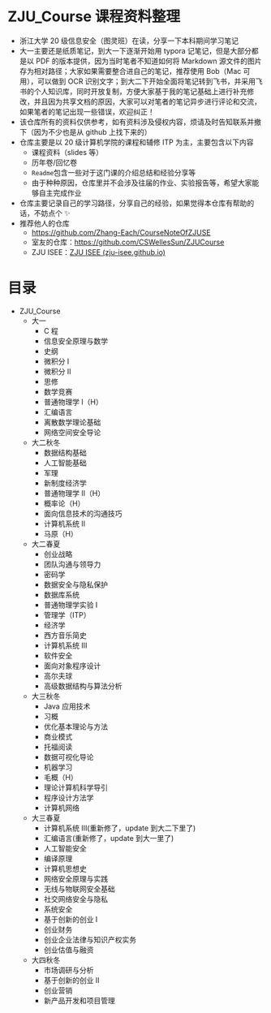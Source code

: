 # ZJU_Course 课程资料整理

- 浙江大学 20 级信息安全（图灵班）在读，分享一下本科期间学习笔记
- 大一主要还是纸质笔记，到大一下逐渐开始用 typora 记笔记，但是大部分都是以 PDF 的版本提供，因为当时笔者不知道如何将 Markdown 源文件的图片存为相对路径；大家如果需要整合进自己的笔记，推荐使用 Bob（Mac 可用），可以做到 OCR 识别文字；到大二下开始全面将笔记转到飞书，并采用飞书的个人知识库，同时开放复制，方便大家基于我的笔记基础上进行补充修改，并且因为共享文档的原因，大家可以对笔者的笔记异步进行评论和交流，如果笔者的笔记出现一些错误，欢迎纠正！
- 该仓库所有的资料仅供参考，如有资料涉及侵权内容，烦请及时告知联系并撤下（因为不少也是从 github 上找下来的）
- 仓库主要是以 20 级计算机学院的课程和辅修 ITP 为主，主要包含以下内容
  - 课程资料（slides 等）
  - 历年卷/回忆卷
  - `Readme`包含一些对于这门课的介绍总结和经验分享等
  - 由于种种原因，仓库里并不会涉及往届的作业、实验报告等，希望大家能够自主完成作业
- 仓库主要记录自己的学习路径，分享自己的经验，如果觉得本仓库有帮助的话，不妨点个 ✨
- 推荐他人的仓库
  - https://github.com/Zhang-Each/CourseNoteOfZJUSE
  - 室友的仓库：https://github.com/CSWellesSun/ZJUCourse
  - ZJU ISEE：[ZJU ISEE (zju-isee.github.io)](https://zju-isee.github.io/zju-isee/)

# 目录

- ZJU_Course
  - 大一
    - C 程
    - 信息安全原理与数学
    - 史纲
    - 微积分 Ⅰ
    - 微积分 Ⅱ
    - 思修
    - 数学竞赛
    - 普通物理学 Ⅰ（H）
    - 汇编语言
    - 离散数学理论基础
    - 网络空间安全导论
  - 大二秋冬
    - 数据结构基础
    - 人工智能基础
    - 军理
    - 新制度经济学
    - 普通物理学 Ⅱ（H）
    - 概率论（H）
    - 面向信息技术的沟通技巧
    - 计算机系统 Ⅱ
    - 马原（H）
  - 大二春夏
    - 创业战略
    - 团队沟通与领导力
    - 密码学
    - 数据安全与隐私保护
    - 数据库系统
    - 普通物理学实验 Ⅰ
    - 管理学（ITP）
    - 经济学
    - 西方音乐简史
    - 计算机系统 Ⅲ
    - 软件安全
    - 面向对象程序设计
    - 高尔夫球
    - 高级数据结构与算法分析
  - 大三秋冬
    - Java 应用技术
    - 习概
    - 优化基本理论与方法
    - 商业模式
    - 托福阅读
    - 数据可视化导论
    - 机器学习
    - 毛概（H）
    - 理论计算机科学导引
    - 程序设计方法学
    - 计算机网络
  - 大三春夏
    - 计算机系统 Ⅲ(重新修了，update 到大二下里了)
    - 汇编语言(重新修了，update 到大一里了)
    - 人工智能安全
    - 编译原理
    - 计算机思想史
    - 网络安全原理与实践
    - 无线与物联网安全基础
    - 社交网络安全与隐私
    - 系统安全
    - 基于创新的创业 Ⅰ
    - 创业财务
    - 创业企业法律与知识产权实务
    - 创业估值与融资
  - 大四秋冬
    - 市场调研与分析
    - 基于创新的创业 ⅠⅠ
    - 创业营销
    - 新产品开发和项目管理
